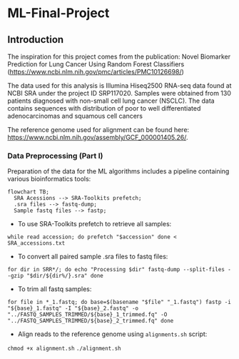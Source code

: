 # ML-Final-Project

## Introduction

The inspiration for this project comes from the publication: Novel Biomarker Prediction for Lung Cancer Using Random Forest Classifiers
(https://www.ncbi.nlm.nih.gov/pmc/articles/PMC10126698/)

The data used for this analysis is Illumina Hiseq2500 RNA-seq data found at NCBI SRA under the project ID SRP117020. Samples were obtained from 130 patients diagnosed with non-small cell lung cancer (NSCLC).
The data contains sequences with distribution of poor to well differentiated adenocarcinomas and squamous cell cancers

The reference genome used for alignment can be found here: https://www.ncbi.nlm.nih.gov/assembly/GCF_000001405.26/.

### Data Preprocessing (Part I)

Preparation of the data for the ML algorithms includes a pipeline containing various bioinformatics tools:
```mermaid
flowchart TB;
  SRA Acessions --> SRA-Toolkits prefetch;
  .sra files --> fastq-dump;
  Sample fastq files --> fastp;
```

* To use SRA-Toolkits prefetch to retrieve all samples:
  
`while read accession; do
  prefetch "$accession"
done < SRA_accessions.txt`


* To convert all paired sample .sra files to fastq files:
  
`for dir in SRR*/; do
    echo "Processing $dir"
    fastq-dump --split-files --gzip "$dir/${dir%/}.sra"
done`


* To trim all fastq samples:
  
`for file in *_1.fastq; do
    base=$(basename "$file" "_1.fastq")
    fastp -i "${base}_1.fastq" -I "${base}_2.fastq" -o "../FASTQ_SAMPLES_TRIMMED/${base}_1_trimmed.fq" -O "../FASTQ_SAMPLES_TRIMMED/${base}_2_trimmed.fq"
done`

* Align reads to the reference genome using `alignments.sh` script:
  
`chmod +x alignment.sh`
`./alignment.sh`
